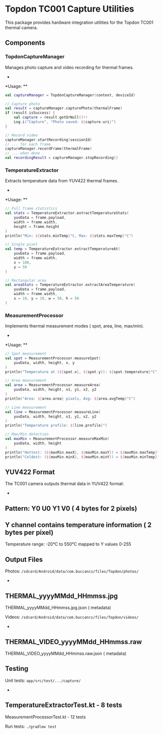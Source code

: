 # Topdon TC001 Capture Utilities

This
package
provides
hardware
integration
utilities
for
the
Topdon
TC001
thermal
camera.

## Components

### TopdonCaptureManager

Manages
photo
capture
and
video
recording
for
thermal
frames.

*
*Usage:
**

```kotlin
val captureManager = TopdonCaptureManager(context, deviceId)

// Capture photo
val result = captureManager.capturePhoto(thermalFrame)
if (result.isSuccess) {
    val capture = result.getOrNull()!!
    Log.i("Capture", "Photo saved: ${capture.uri}")
}

// Record video
captureManager.startRecording(sessionId)
// ... for each frame
captureManager.recordFrame(thermalFrame)
// ... when done
val recordingResult = captureManager.stopRecording()
```

### TemperatureExtractor

Extracts
temperature
data
from
YUV422
thermal
frames.

*
*Usage:
**

```kotlin
// Full frame statistics
val stats = TemperatureExtractor.extractTemperatureStats(
    yuvData = frame.payload,
    width = frame.width,
    height = frame.height
)
println("Min: ${stats.minTemp}°C, Max: ${stats.maxTemp}°C")

// Single pixel
val temp = TemperatureExtractor.extractTemperatureAt(
    yuvData = frame.payload,
    width = frame.width,
    x = 100,
    y = 50
)

// Rectangular area
val areaStats = TemperatureExtractor.extractAreaTemperature(
    yuvData = frame.payload,
    width = frame.width,
    x = 10, y = 10, w = 50, h = 50
)
```

### MeasurementProcessor

Implements
thermal
measurement
modes (
spot,
area,
line,
max/min).

*
*Usage:
**

```kotlin
// Spot measurement
val spot = MeasurementProcessor.measureSpot(
    yuvData, width, height, x, y
)
println("Temperature at (${spot.x}, ${spot.y}): ${spot.temperature}°C")

// Area measurement
val area = MeasurementProcessor.measureArea(
    yuvData, width, height, x1, y1, x2, y2
)
println("Area: ${area.area} pixels, Avg: ${area.avgTemp}°C")

// Line measurement
val line = MeasurementProcessor.measureLine(
    yuvData, width, height, x1, y1, x2, y2
)
println("Temperature profile: ${line.profile}")

// Max/Min detection
val maxMin = MeasurementProcessor.measureMaxMin(
    yuvData, width, height
)
println("Hottest: (${maxMin.maxX}, ${maxMin.maxY}) = ${maxMin.maxTemp}°C")
println("Coldest: (${maxMin.minX}, ${maxMin.minY}) = ${maxMin.minTemp}°C")
```

## YUV422 Format

The
TC001
camera
outputs
thermal
data
in
YUV422
format:

-
Pattern:
Y0
U0
Y1
V0 (
4
bytes
for
2
pixels)
-
Y
channel
contains
temperature
information (
2
bytes
per
pixel)
-
Temperature
range:
-20°C
to
550°C
mapped
to
Y
values
0-255

## Output Files

Photos:
`/sdcard/Android/data/com.buccancs/files/Topdon/photos/`

-
THERMAL_yyyyMMdd_HHmmss.jpg
-
THERMAL_yyyyMMdd_HHmmss.jpg.json (
metadata)

Videos:
`/sdcard/Android/data/com.buccancs/files/Topdon/videos/`

-
THERMAL_VIDEO_yyyyMMdd_HHmmss.raw
-
THERMAL_VIDEO_yyyyMMdd_HHmmss.raw.json (
metadata)

## Testing

Unit
tests:
`app/src/test/.../capture/`

-
TemperatureExtractorTest.kt -
8
tests
-
MeasurementProcessorTest.kt -
12
tests

Run
tests:
`./gradlew test`
